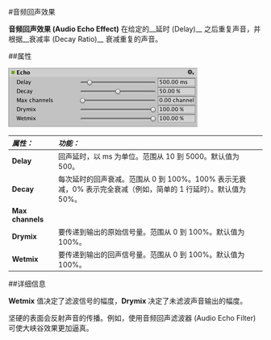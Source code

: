 #音频回声效果

__音频回声效果 (Audio Echo Effect)__ 在给定的__延时 (Delay)__ 之后重复声音，并根据__衰减率 (Decay Ratio)__ 衰减重复的声音。


##属性

![](../uploads/Main/AudioEchoEffect.png) 

|**_属性：_** |**_功能：_** |
|:---|:---|
|__Delay__ |回声延时，以 ms 为单位。范围从 10 到 5000。默认值为 500。|
|__Decay__ |每次延时的回声衰减。范围从 0 到 100%。100% 表示无衰减，0% 表示完全衰减（例如，简单的 1 行延时）。默认值为 50%。|
|__Max channels__ ||
|__Drymix__ |要传递到输出的原始信号量。范围从 0 到 100%。默认值为 100%。|
|__Wetmix__ |要传递到输出的回声信号量。范围从 0 到 100%。默认值为 100%。|



##详细信息

__Wetmix__ 值决定了滤波信号的幅度，__Drymix__ 决定了未滤波声音输出的幅度。

坚硬的表面会反射声音的传播。例如，使用音频回声滤波器 (Audio Echo Filter) 可使大峡谷效果更加逼真。

